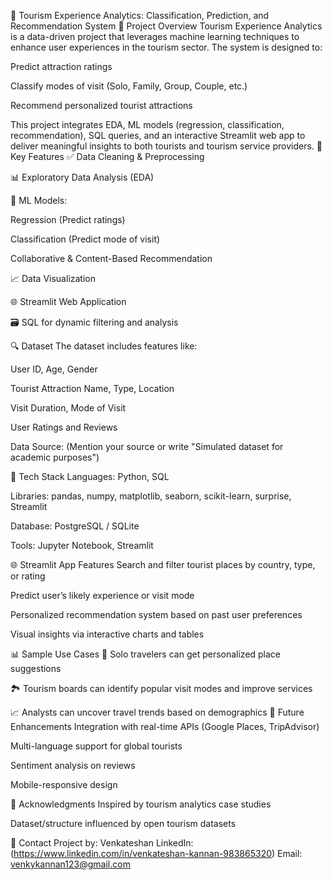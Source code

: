 🧳 Tourism Experience Analytics: Classification, Prediction, and Recommendation System
📌 Project Overview
Tourism Experience Analytics is a data-driven project that leverages machine learning techniques to enhance user experiences in the tourism sector. The system is designed to:

Predict attraction ratings

Classify modes of visit (Solo, Family, Group, Couple, etc.)

Recommend personalized tourist attractions

This project integrates EDA, ML models (regression, classification, recommendation), SQL queries, and an interactive Streamlit web app to deliver meaningful insights to both tourists and tourism service providers.
🚀 Key Features
✅ Data Cleaning & Preprocessing

📊 Exploratory Data Analysis (EDA)

🧠 ML Models:

Regression (Predict ratings)

Classification (Predict mode of visit)

Collaborative & Content-Based Recommendation

📈 Data Visualization

🌐 Streamlit Web Application

🗃️ SQL for dynamic filtering and analysis

🔍 Dataset
The dataset includes features like:

User ID, Age, Gender

Tourist Attraction Name, Type, Location

Visit Duration, Mode of Visit

User Ratings and Reviews

Data Source: (Mention your source or write "Simulated dataset for academic purposes")

🧪 Tech Stack
Languages: Python, SQL

Libraries: pandas, numpy, matplotlib, seaborn, scikit-learn, surprise, Streamlit

Database: PostgreSQL / SQLite

Tools: Jupyter Notebook, Streamlit

🌐 Streamlit App Features
Search and filter tourist places by country, type, or rating

Predict user’s likely experience or visit mode

Personalized recommendation system based on past user preferences

Visual insights via interactive charts and tables

📊 Sample Use Cases
🧍 Solo travelers can get personalized place suggestions

🏞️ Tourism boards can identify popular visit modes and improve services

📈 Analysts can uncover travel trends based on demographics
📌 Future Enhancements
Integration with real-time APIs (Google Places, TripAdvisor)

Multi-language support for global tourists

Sentiment analysis on reviews

Mobile-responsive design

🙌 Acknowledgments
Inspired by tourism analytics case studies

Dataset/structure influenced by open tourism datasets

📧 Contact
Project by: Venkateshan
LinkedIn: (https://www.linkedin.com/in/venkateshan-kannan-983865320)
Email: venkykannan123@gmail.com
